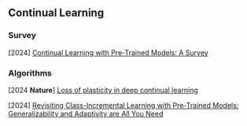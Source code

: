 ## Continual Learning

### Survey

[2024] [Continual Learning with Pre-Trained Models: A Survey](https://arxiv.org/abs/2401.16386)



### Algorithms

[2024 **Nature**] [Loss of plasticity in deep continual learning](https://www.nature.com/articles/s41586-024-07711-7.pdf)

[2024] [Revisiting Class-Incremental Learning with Pre-Trained Models: Generalizability and Adaptivity are All You Need](https://arxiv.org/abs/2303.07338)